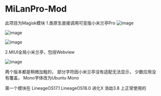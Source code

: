 # MiLanPro-Mod
此项目为Magisk模块
1.类原生直接调用可变版小米兰亭Pro
![image](https://github.com/Canyang1667/MiLanProMod/blob/main/image/Aosp.png)

![image](https://github.com/Canyang1667/MiLanProMod/blob/main/image/Aosp_1.png)

![image](https://github.com/Canyang1667/MiLanProMod/blob/main/image/Aosp_NeteaseMusic.png)

2.MIUI全局小米兰亭，包括Webview

![image](https://github.com/Canyang1667/MiLanProMod/blob/main/image/MIUI_WebView.jpg)

两个版本都是稍微加粗的，
部分字符因小米兰亭没有适配无法显示，
少数应用没有覆盖，
Mono字体改为Ubuntu Mono

第一个模块在
LineageOS17.1 LineageOS18.0 进化X 浩劫3.8
上正常使用的
